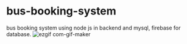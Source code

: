 # bus-booking-system
bus booking system using node js in backend and mysql, firebase  for database.
![ezgif com-gif-maker](https://user-images.githubusercontent.com/101473078/206987914-f16ab57e-4a75-4848-ba56-4b3d621fd67a.gif)
